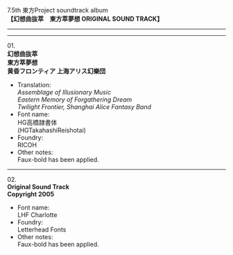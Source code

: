 7.5th 東方Project soundtrack album  
**【幻想曲抜萃　東方萃夢想 ORIGINAL SOUND TRACK】**

---  
---

01\.  
**幻想曲抜萃**  
**東方萃夢想**  
**黄昏フロンティア 上海アリス幻樂団**
  - Translation:  
*Assemblage of Illusionary Music*  
*Eastern Memory of Forgathering Dream*  
*Twilight Frontier, Shanghai Alice Fantasy Band*
  - Font name:  
HG高橋隷書体  
(HGTakahashiReishotai)
  - Foundry:  
RICOH
  - Other notes:  
Faux-bold has been applied.

---

02\.  
**Original Sound Track**  
**Copyright 2005**
  - Font name:  
LHF Charlotte
  - Foundry:  
Letterhead Fonts
  - Other notes:  
Faux-bold has been applied.
